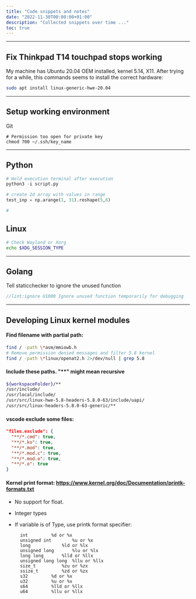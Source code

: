 ```yaml
---
title: "Code snippets and notes"
date: "2022-11-30T00:00:00+01:00"
description: "Collected snippets over time ..."
toc: true
---
```


---
## Fix Thinkpad T14 touchpad stops working
My machine has Ubuntu 20.04 OEM installed, kernel 5.14, X11. After trying for a while, this commands seems to install the correct hardware:
```bash
sudo apt install linux-generic-hwe-20.04
```
---
## Setup working environment
Git
```
# Permission too open for private key
chmod 700 ~/.ssh/key_name
```
---
## Python
```python
# Hold execution terminal after execution
python3 -i script.py

# create 2d array with values in range
test_inp = np.arange(1, 31).reshape(5,6)

#
```

## Linux
```bash
# Check Wayland or Xorg
echo $XDG_SESSION_TYPE
```

---
## Golang
Tell staticchecker to ignore the unused function
```go
//lint:ignore U1000 Ignore unused function temporarily for debugging
```
---

## Developing Linux kernel modules

#### Find filename with partial path:
```bash
find / -path \*asm/mmiowb.h
# Remove permission denied messages and filter 5.8 kernel
find / -path \*linux/openat2.h 2>/dev/null | grep 5.8
```


#### Include these paths. "**" might mean recursive 
```bash
${workspaceFolder}/**
/usr/include/
/usr/local/include/
/usr/src/linux-hwe-5.8-headers-5.8.0-63/include/uapi/
/usr/src/linux-headers-5.8.0-63-generic/**
```

#### vscode exclude some files:
```json
"files.exclude": {
  "**/*.cmd": true,
  "**/*.ko": true,
  "**/*.mod": true,
  "**/*.mod.c": true,
  "**/*.mod.o": true,
  "**/*.o": true
}
```

#### Kernel print format: https://www.kernel.org/doc/Documentation/printk-formats.txt

- No support for float.
- Integer types
- If variable is of Type,		use printk format specifier:

	
		int			%d or %x
		unsigned int		%u or %x
		long			%ld or %lx
		unsigned long		%lu or %lx
		long long		%lld or %llx
		unsigned long long	%llu or %llx
		size_t			%zu or %zx
		ssize_t			%zd or %zx
		s32			%d or %x
		u32			%u or %x
		s64			%lld or %llx
		u64			%llu or %llx

